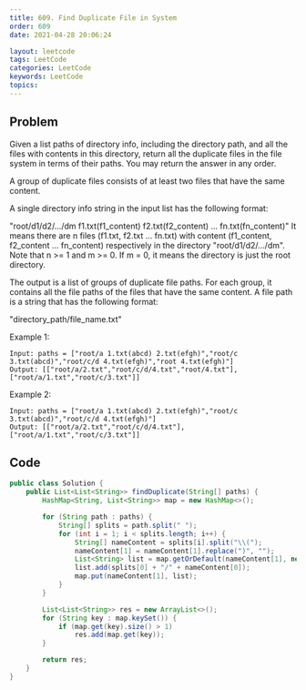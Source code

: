 ```yaml
---
title: 609. Find Duplicate File in System
order: 609
date: 2021-04-28 20:06:24

layout: leetcode
tags: LeetCode
categories: LeetCode
keywords: LeetCode
topics:
---
```


## Problem

Given a list paths of directory info, including the directory path, and all the files with contents in this directory, return all the duplicate files in the file system in terms of their paths. You may return the answer in any order.

A group of duplicate files consists of at least two files that have the same content.

A single directory info string in the input list has the following format:

"root/d1/d2/.../dm f1.txt(f1_content) f2.txt(f2_content) ... fn.txt(fn_content)"
It means there are n files (f1.txt, f2.txt ... fn.txt) with content (f1_content, f2_content ... fn_content) respectively in the directory "root/d1/d2/.../dm". Note that n >= 1 and m >= 0. If m = 0, it means the directory is just the root directory.

The output is a list of groups of duplicate file paths. For each group, it contains all the file paths of the files that have the same content. A file path is a string that has the following format:

"directory_path/file_name.txt"


Example 1:
```
Input: paths = ["root/a 1.txt(abcd) 2.txt(efgh)","root/c 3.txt(abcd)","root/c/d 4.txt(efgh)","root 4.txt(efgh)"]
Output: [["root/a/2.txt","root/c/d/4.txt","root/4.txt"],["root/a/1.txt","root/c/3.txt"]]
```
Example 2:
```
Input: paths = ["root/a 1.txt(abcd) 2.txt(efgh)","root/c 3.txt(abcd)","root/c/d 4.txt(efgh)"]
Output: [["root/a/2.txt","root/c/d/4.txt"],["root/a/1.txt","root/c/3.txt"]]
```
## Code

```java
public class Solution {
    public List<List<String>> findDuplicate(String[] paths) {
        HashMap<String, List<String>> map = new HashMap<>();

        for (String path : paths) {
            String[] splits = path.split(" ");
            for (int i = 1; i < splits.length; i++) {
                String[] nameContent = splits[i].split("\\(");
                nameContent[1] = nameContent[1].replace(")", "");
                List<String> list = map.getOrDefault(nameContent[1], new ArrayList<>());
                list.add(splits[0] + "/" + nameContent[0]);
                map.put(nameContent[1], list);
            }
        }

        List<List<String>> res = new ArrayList<>();
        for (String key : map.keySet()) {
            if (map.get(key).size() > 1)
                res.add(map.get(key));
        }

        return res;
    }
}
```
